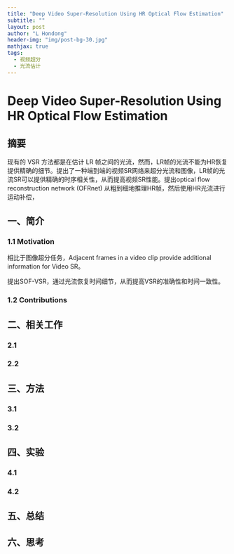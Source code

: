 ```yaml
---
title: "Deep Video Super-Resolution Using HR Optical Flow Estimation"
subtitle: ""
layout: post
author: "L Hondong"
header-img: "img/post-bg-30.jpg"
mathjax: true
tags:
  - 视频超分
  - 光流估计
---
```


# Deep Video Super-Resolution Using HR Optical Flow Estimation

## 摘要

现有的 VSR 方法都是在估计 LR 帧之间的光流，然而，LR帧的光流不能为HR恢复提供精确的细节。提出了一种端到端的视频SR网络来超分光流和图像，LR帧的光流SR可以提供精确的时序相关性，从而提高视频SR性能。提出optical flow reconstruction network (OFRnet) 从粗到细地推理HR帧，然后使用HR光流进行运动补偿，

## 一、简介

### 1.1 Motivation

相比于图像超分任务，Adjacent frames in a video clip provide additional information for Video SR。

提出SOF-VSR，通过光流恢复时间细节，从而提高VSR的准确性和时间一致性。

### 1.2 Contributions

## 二、相关工作

### 2.1 

### 2.2 

## 三、方法

### 3.1 

### 3.2 

## 四、实验

### 4.1 

### 4.2 

## 五、总结

## 六、思考
